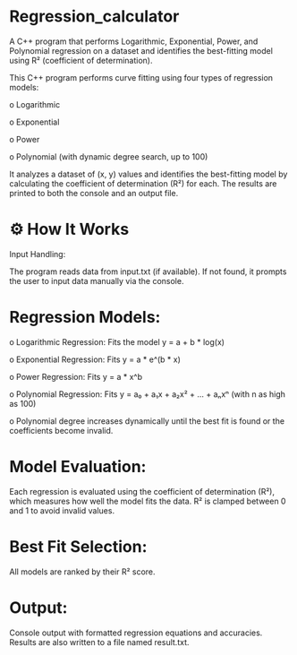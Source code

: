 # Regression_calculator
A C++ program that performs Logarithmic, Exponential, Power, and Polynomial regression on a dataset and identifies the best-fitting model using R² (coefficient of determination).


This C++ program performs curve fitting using four types of regression models:

o Logarithmic

o Exponential

o Power

o Polynomial (with dynamic degree search, up to 100)



It analyzes a dataset of (x, y) values and identifies the best-fitting model by calculating the coefficient of determination (R²) for each. The results are printed to both the console and an output file.





  
#  ⚙ How It Works

  Input Handling:

The program reads data from input.txt (if available).
If not found, it prompts the user to input data manually via the console.

#  Regression Models:

o Logarithmic Regression: Fits the model y = a + b * log(x)

o Exponential Regression: Fits y = a * e^(b * x)

o Power Regression: Fits y = a * x^b

o Polynomial Regression: Fits y = a₀ + a₁x + a₂x² + ... + aₙxⁿ (with n as high as 100)

o Polynomial degree increases dynamically until the best fit is found or the coefficients become invalid.


#  Model Evaluation:

Each regression is evaluated using the coefficient of determination (R²), which measures how well the model fits the data.
R² is clamped between 0 and 1 to avoid invalid values.

#  Best Fit Selection:
All models are ranked by their R² score.

#  Output:

Console output with formatted regression equations and accuracies.
Results are also written to a file named result.txt.
